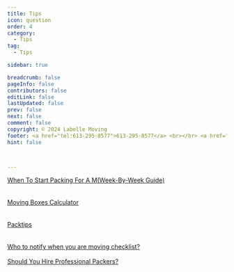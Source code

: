 ```yaml
---
title: Tips
icon: question
order: 4
category:
  - Tips
tag:
  - Tips

sidebar: true

breadcrumb: false
pageInfo: false
contributors: false
editLink: false
lastUpdated: false
prev: false
next: false
comment: false
copyright: © 2024 Labelle Moving
footer: <a href="tel:613-295-8577">613-295-8577</a> <br></br> <a href="mailto:info@labellemoving.com">info@labellemoving.com</a>
hint: false



---
```


 <a href="https://moversville.com/bwhen-to-start-packing-for-a-move">When To Start Packing For A M(Week-By-Week Guide)</a>  
  <br></br>
 <a href="https://www.moving.com/moving-boxes/packing-calculator.asp">Moving Boxes Calculator</a>         
  <br></br>
<a href="https://www.consumeraffairs.com/movers/how-to-pack-for-mhtml#:~:text=Packing%20tips%20for%20moving%201%20Declutter%20before%20essentials%20separately.%20...%207%20Pack%20your%20suitcases.%20">Packtips
</a>    
  <br></br>
<a href="https://www.cmhc-schl.gc.ca/en/professionindustry-innovation-and-leadership/industry-expertresources-for-mortgage-professionwho-notify-when-moving-change-of-address-checklist">Who to notify when you are moving checklist? 
</a>
  <br></br>
<a href="https://www.moving.com/tshould-you-hire-packers-for-your-next-move/">Should You Hire Professional Packers?
</a>         

      

<speedy></speedy>

<script setup>
import speedy from "@source/components/speedy.vue"
</script>